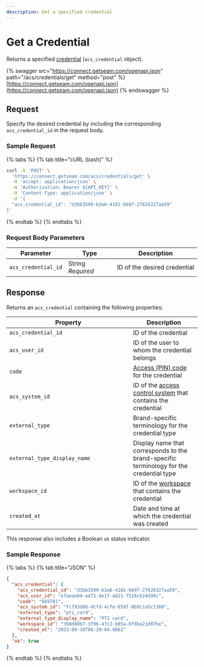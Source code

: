 ```yaml
---
description: Get a specified credential
---
```


# Get a Credential

Returns a specified [credential](../../../products/access-systems/issuing-credentials.md) (`acs_credential` object).

{% swagger src="https://connect.getseam.com/openapi.json" path="/acs/credentials/get" method="post" %}
[https://connect.getseam.com/openapi.json](https://connect.getseam.com/openapi.json)
{% endswagger %}

## Request

Specify the desired credential by including the corresponding `acs_credential_id` in the request body.

### Sample Request

{% tabs %}
{% tab title="cURL (bash)" %}
```bash
curl -X 'POST' \
  'https://connect.getseam.com/acs/credentials/get' \
  -H 'accept: application/json' \
  -H 'Authorization: Bearer ${API_KEY}' \
  -H 'Content-Type: application/json' \
  -d '{
  "acs_credential_id": "d3bb3509-b3a6-4101-b697-27626327aa59"
}'
```
{% endtab %}
{% endtabs %}

### Request Body Parameters

<table><thead><tr><th>Parameter</th><th width="112.33333333333331">Type</th><th>Description</th></tr></thead><tbody><tr><td><code>acs_credential_id</code></td><td>String<br><em>Required</em></td><td>ID of the desired credential</td></tr></tbody></table>

## Response

Returns an `acs_credential` containing the following properties:

<table><thead><tr><th width="310">Property</th><th>Description</th></tr></thead><tbody><tr><td><code>acs_credential_id</code></td><td>ID of the credential</td></tr><tr><td><code>acs_user_id</code></td><td>ID of the user to whom the credential belongs</td></tr><tr><td><code>code</code></td><td><a href="../../../products/smart-locks/access-codes/">Access (PIN) code</a> for the credential</td></tr><tr><td><code>acs_system_id</code></td><td>ID of the <a href="../../../products/access-systems/">access control system</a> that contains the credential</td></tr><tr><td><code>external_type</code></td><td>Brand-specific terminology for the credential type</td></tr><tr><td><code>external_type_display_name</code></td><td>Display name that corresponds to the brand-specific terminology for the credential type</td></tr><tr><td><code>workspace_id</code></td><td>ID of the <a href="../../../core-concepts/workspaces/">workspace</a> that contains the credential</td></tr><tr><td><code>created_at</code></td><td>Date and time at which the credential was created</td></tr></tbody></table>

This response also includes a Boolean `ok` status indicator.

### Sample Response

{% tabs %}
{% tab title="JSON" %}
```json
{
  "acs_credential": {
    "acs_credential_id": "d3bb3509-b3a6-4101-b697-27626327aa59",
    "acs_user_id": "efaeae64-e471-4e1f-a621-f518c624d99c",
    "code": "669781",
    "acs_system_id": "fc793d86-dcfd-4cfe-859f-0b9c1a5c1360",
    "external_type": "pti_card",
    "external_type_display_name": "PTI card",
    "workspace_id": "398d80b7-3f96-47c2-b85a-6f8ba21d07be",
    "created_at": "2023-09-30T06:29:04.966Z"
  },
  "ok": true
}
```
{% endtab %}
{% endtabs %}
